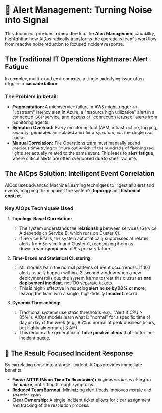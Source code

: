 # 🔔 Alert Management: Turning Noise into Signal

This document provides a deep dive into the **Alert Management** capability, highlighting how AIOps radically transforms the operations team's workflow from reactive noise reduction to focused incident response.

## The Traditional IT Operations Nightmare: Alert Fatigue

In complex, multi-cloud environments, a single underlying issue often triggers a **cascade failure**.

### The Problem in Detail:
* **Fragmentation:** A microservice failure in AWS might trigger an "upstream" latency alert in Azure, a "resource high utilization" alert in a connected GCP service, and dozens of "connection refused" alerts from monitoring agents.
* **Symptom Overload:** Every monitoring tool (APM, infrastructure, logging, security) generates an isolated alert for a *symptom*, not the single root cause.
* **Manual Correlation:** The Operations team must manually spend precious time trying to figure out which of the hundreds of flashing red lights are actually related to the same event. This leads to **alert fatigue**, where critical alerts are often overlooked due to sheer volume.

## The AIOps Solution: Intelligent Event Correlation

AIOps uses advanced Machine Learning techniques to ingest all alerts and events, mapping them against the system's **topology** and **historical context**.

### Key AIOps Techniques Used:

1.  **Topology-Based Correlation:**
    * The system understands the **relationship** between services (Service A depends on Service B, which runs on Cluster C).
    * If Service B fails, the system automatically suppresses all related alerts from Service A and Cluster C, recognizing them as downstream **symptoms** of B's primary failure.

2.  **Time-Based and Statistical Clustering:**
    * ML models learn the normal patterns of event occurrences. If 100 alerts usually happen within a 3-second window when a new deployment rolls out, the system learns to treat this cluster as **one deployment incident**, not 100 separate tickets.
    * This is highly effective in reducing **alert noise by 90% or more**, leaving the team with a single, high-fidelity **Incident** record.

3.  **Dynamic Thresholding:**
    * Traditional systems use static thresholds (e.g., "Alert if CPU > 85%"). AIOps models learn what is "normal" for a specific time of day or day of the week (e.g., 85% is normal at peak business hours, but highly abnormal at 3 AM).
    * This reduces the generation of **false positive alerts** that clutter the incident queue.

## 🚀 The Result: Focused Incident Response

By correlating noise into a single incident, AIOps provides immediate benefits:

* **Faster MTTR (Mean Time To Resolution):** Engineers start working on the **cause**, not sifting through symptoms.
* **Reduced Team Burnout:** Minimizing alert floods improves morale and attention span.
* **Clear Ownership:** A single incident ticket allows for clear assignment and tracking of the resolution process.